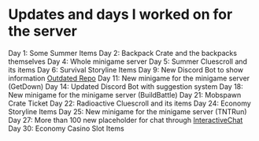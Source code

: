 # Updates and days I worked on for the server

Day 1: Some Summer Items
Day 2: Backpack Crate and the backpacks themselves
Day 4: Whole minigame server
Day 5: Summer Cluescroll and its items
Day 6: Survival Storyline Items
Day 9: New Discord Bot to show information [Outdated Repo](https://github.com/fytage/czsbot)
Day 11: New minigame for the minigame server (GetDown)
Day 14: Updated Discord Bot with suggestion system
Day 18: New minigame for the minigame server (BuildBattle)
Day 21: Mobspawn Crate Ticket
Day 22: Radioactive Cluescroll and its items
Day 24: Economy Storyline Items
Day 25: New minigame for the minigame server (TNTRun)
Day 27: More than 100 new placeholder for chat through [InteractiveChat](https://github.com/LOOHP/InteractiveChat)
Day 30: Economy Casino Slot Items
